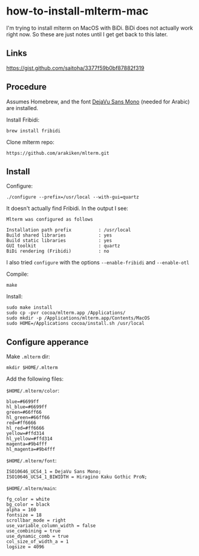 # how-to-install-mlterm-mac

I'm trying to install mlterm on MacOS with BiDi. BiDi does not actually work right now. So these are just notes until I get get back to this later.


## Links

https://gist.github.com/saitoha/3377f59b0bf87882f319

## Procedure

Assumes Homebrew, and the font [DejaVu Sans Mono](https://github.com/dejavu-fonts/dejavu-fonts) (needed for Arabic) are installed.

Install Fribidi:

```
brew install fribidi
```

Clone mlterm repo:

```
https://github.com/arakiken/mlterm.git
```

## Install

Configure:

```
./configure --prefix=/usr/local --with-gui=quartz
```

It doesn't actually find Fribidi. In the output I see:

```
Mlterm was configured as follows

Installation path prefix          : /usr/local
Build shared libraries            : yes
Build static libraries            : yes
GUI toolkit                       : quartz
BiDi rendering (Fribidi)          : no
```

I also tried `configure` with the options `--enable-fribidi` and `--enable-otl`

Compile:

```
make
```

Install:

```
sudo make install
sudo cp -pvr cocoa/mlterm.app /Applications/
sudo mkdir -p /Applications/mlterm.app/Contents/MacOS
sudo HOME=/Applications cocoa/install.sh /usr/local
```

## Configure apperance

Make `.mlterm` dir:

```
mkdir $HOME/.mlterm
```

Add the following files:

`$HOME/.mlterm/color`:

```
blue=#6699ff
hl_blue=#6699ff
green=#66ff66
hl_green=#66ff66
red=#ff6666
hl_red=#ff6666
yellow=#ffd314
hl_yellow=#ffd314
magenta=#9b4fff
hl_magenta=#9b4fff
```

`$HOME/.mlterm/font`:

```
ISO10646_UCS4_1 = DejaVu Sans Mono;
ISO10646_UCS4_1_BIWIDTH = Hiragino Kaku Gothic ProN;
```

`$HOME/.mlterm/main`:

```
fg_color = white
bg_color = black
alpha = 160
fontsize = 18
scrollbar_mode = right
use_variable_column_width = false
use_combining = true
use_dynamic_comb = true
col_size_of_width_a = 1
logsize = 4096
```
